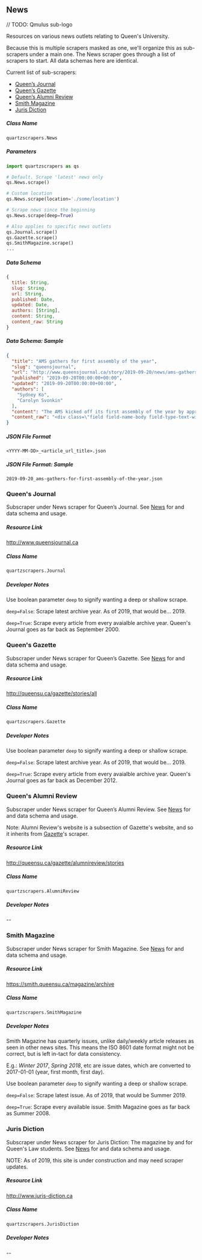 ## News

// TODO: Qmulus sub-logo

Resources on various news outlets relating to Queen's University.

Because this is multiple scrapers masked as one, we'll organize this as sub-scrapers under a main one. The News scraper goes through a list of scrapers to start. All data schemas here are identical.

Current list of sub-scrapers:

- [Queen’s Journal](#queens-journal)
- [Queen’s Gazette](#queens-gazette)
- [Queen’s Alumni Review](#queens-alumni-review)
- [Smith Magazine](#smith-magazine)
- [Juris Diction](#juris-diction)

##### Class Name
```python
quartzscrapers.News
```

##### Parameters

```python
import quartzscrapers as qs

# Default. Scrape 'latest' news only
qs.News.scrape()

# Custom location
qs.News.scrape(location='./some/location')

# Scrape news since the beginning
qs.News.scrape(deep=True)

# Also applies to specific news outlets
qs.Journal.scrape()
qs.Gazette.scrape()
qs.SmithMagazine.scrape()
...
```

##### Data Schema
```javascript
{
  title: String,
  slug: String,
  url: String,
  published: Date,
  updated: Date,
  authors: [String],
  content: String,
  content_raw: String
}
```

##### Data Schema: Sample
```json
{
  "title": "AMS gathers for first assembly of the year",
  "slug": "queensjournal",
  "url": "http://www.queensjournal.ca/story/2019-09-20/news/ams-gathers-for-first-assembly-of-the-year",
  "published": "2019-09-20T00:00:00+00:00",
  "updated": "2019-09-20T00:00:00+00:00",
  "authors": [
    "Sydney Ko",
    "Carolyn Svonkin"
  ],
  "content": "The AMS kicked off its first assembly of the year by approving service and ...",
  "content_raw": "<div class=\"field field-name-body field-type-text-with-summary field-l..."
}
```

##### JSON File Format
`<YYYY-MM-DD>_<article_url_title>.json`

##### JSON File Format: Sample
`2019-09-20_ams-gathers-for-first-assembly-of-the-year.json`

### Queen's Journal
Subscraper under News scraper for Queen’s Journal. See [News](#news) for and data schema and usage.

##### Resource Link
http://www.queensjournal.ca

##### Class Name
```python
quartzscrapers.Journal
```
##### Developer Notes
Use boolean parameter `deep` to signify wanting a deep or shallow scrape.

`deep=False`: Scrape latest archive year. As of 2019, that would be... 2019.

`deep=True`: Scrape every article from every avaialble archive year. Queen's Journal goes as far back as September 2000.

### Queen's Gazette
Subscraper under News scraper for Queen’s Gazette. See [News](#news) for and data schema and usage.

##### Resource Link
http://queensu.ca/gazette/stories/all

##### Class Name
```python
quartzscrapers.Gazette
```

##### Developer Notes
Use boolean parameter `deep` to signify wanting a deep or shallow scrape.

`deep=False`: Scrape latest archive year. As of 2019, that would be... 2019.

`deep=True`: Scrape every article from every avaialble archive year. Queen's Journal goes as far back as December 2012.

### Queen's Alumni Review
Subscraper under News scraper for Queen’s Alumni Review. See [News](#news) for and data schema and usage.

Note: Alumni Review's website is a subsection of Gazette's website, and so it inherits from [Gazette](#queens-gazette)'s scraper.

##### Resource Link
http://queensu.ca/gazette/alumnireview/stories

##### Class Name
```python
quartzscrapers.AlumniReview
```

##### Developer Notes
--

### Smith Magazine
Subscraper under News scraper for Smith Magazine. See [News](#news) for and data schema and usage.

##### Resource Link
https://smith.queensu.ca/magazine/archive

##### Class Name
```python
quartzscrapers.SmithMagazine
```
##### Developer Notes
Smith Magazine has quarterly issues, unlike daily/weekly article releases as seen in other news sites. This means the ISO 8601 date format might not be correct, but is left in-tact for data consistency.

E.g.: *Winter 2017*, *Spring 2018*, etc are issue dates, which are converted to 2017-01-01 (year, first month, first day).

Use boolean parameter `deep` to signify wanting a deep or shallow scrape.

`deep=False`: Scrape latest issue. As of 2019, that would be Summer 2019.

`deep=True`: Scrape every available issue. Smith Magazine goes as far back as Summer 2008.

### Juris Diction
Subscraper under News scraper for Juris Diction: The magazine by and for Queen's Law students. See [News](#news) for and data schema and usage.

NOTE: As of 2019, this site is under construction and may need scraper updates.

##### Resource Link
http://www.juris-diction.ca

##### Class Name
```python
quartzscrapers.JurisDiction
```
##### Developer Notes
--